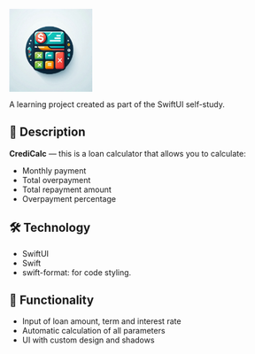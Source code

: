 <p align="left" style="display: flex; justify-content: flex-start;">
  <img src="/image/CrediCalc.png" width="150" height="150" />
<!--  <img src="/image/ElementBuilderName.png" width="350" height="150" />-->
</p> 
A learning project created as part of the SwiftUI self-study.

## 🚀 Description
**CrediCalc** — this is a loan calculator that allows you to calculate:  
* Monthly payment  
* Total overpayment  
* Total repayment amount  
* Overpayment percentage  

## 🛠 Technology
* SwiftUI  
* Swift  
* swift-format: for code styling.  

## 📱 Functionality 
* Input of loan amount, term and interest rate  
* Automatic calculation of all parameters  
* UI with custom design and shadows  

